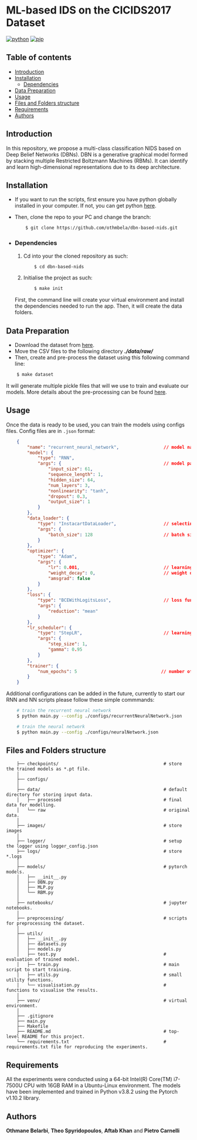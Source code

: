 # ML-based IDS on the CICIDS2017 Dataset
[![python](https://img.shields.io/badge/python-3.8.2-blue?style=plastic&logo=python)](https://www.python.org/downloads/release/python-382/)
[![pip](https://img.shields.io/badge/pypi-v22.1-informational?style=plastic&logo=pypi)](https://pypi.org/project/pip/22.1/)


## Table of contents

* [Introduction](#introduction)
* [Installation](#installation)
    * [Dependencies](#dependencies)
* [Data Preparation](#data-preparation)
* [Usage](#usage)
* [Files and Folders structure](#files-and-folders-structure)
* [Requirements](#requirements)
* [Authors](#authors)


## Introduction

In this repository, we propose a multi-class classification NIDS based on Deep Belief Networks (DBNs). DBN is a generative graphical model formed by stacking multiple Restricted Boltzmann Machines (RBMs). It can identify and learn high-dimensional representations due to its deep architecture.


## Installation

* If you want to run the scripts, first ensure you have python globally installed in your computer. If not, you can get python [here](https://www.python.org).
* Then, clone the repo to your PC and change the branch:
    ```bash
        $ git clone https://github.com/othmbela/dbn-based-nids.git
    ```

* ### Dependencies
    1. Cd into your the cloned repository as such:
        ```bash
            $ cd dbn-based-nids
        ```
    2. Initialise the project as such:
        ```bash
            $ make init
        ```
    First, the command line will create your virtual environment and install the dependencies needed to run the app. Then, it will create the data folders.


## Data Preparation

* Download the dataset from [here](https://www.unb.ca/cic/datasets/ids-2017.html).
* Move the CSV files to the following directory ***./data/raw/***
* Then, create and pre-process the dataset using this following command line:
```bash
    $ make dataset
```
It will generate multiple pickle files that will we use to train and evaluate our models. More details about the pre-processing can be found [here](preprocessing/README.md#data-pre-processing-of-the-cicids2017).


## Usage

Once the data is ready to be used, you can train the models using configs files. Config files are in `.json` format:
```json
    {
        "name": "recurrent_neural_network",                 // model name
        "model": {
            "type": "RNN",
            "args": {                                       // model parameters
                "input_size": 61,
                "sequence_length": 1,
                "hidden_size": 64,
                "num_layers": 3,
                "nonlinearity": "tanh",
                "dropout": 0.3,
                "output_size": 1
            }
        },
        "data_loader": {
            "type": "InstacartDataLoader",                  // selecting data loader
            "args": {
                "batch_size": 128                           // batch size
            }
        },
        "optimizer": {
            "type": "Adam",
            "args": {
                "lr": 0.001,                                // learning rate
                "weight_decay": 0,                          // weight decay
                "amsgrad": false
            }
        },
        "loss": {
            "type": "BCEWithLogitsLoss",                    // loss function
            "args": {
                "reduction": "mean"
            }
        },
        "lr_scheduler": {
            "type": "StepLR",                               // learning rate scheduler
            "args": {
                "step_size": 1,
                "gamma": 0.95
            }
        },
        "trainer": {
            "num_epochs": 5                                // number of training epochs
        }
    }
```

Additional configurations can be added in the future, currently to start our RNN and NN scripts please follow these simple commmands:
```bash
    # train the recurrent neural network
    $ python main.py --config ./configs/recurrentNeuralNetwork.json

    # train the neural network
    $ python main.py --config ./configs/neuralNetwork.json
```

## Files and Folders structure

```
    ├── checkpoints/                                        # store the trained models as *.pt file.
    │
    ├── configs/
    │
    ├── data/                                               # default directory for storing input data.
    │   ├── processed                                       # final data for modelling.
    │   └── raw                                             # original data.
    │
    ├── images/                                             # store images
    │
    ├── logger/                                             # setup the logger using logger_config.json
    ├── logs/                                               # store *.logs
    │
    ├── models/                                             # pytorch models.
    │   ├── __init__.py
    │   ├── DBN.py
    │   ├── MLP.py
    │   └── RBM.py
    │
    ├── notebooks/                                          # jupyter notebooks.
    │
    ├── preprocessing/                                      # scripts for preprocessing the dataset.
    │
    ├── utils/
    │   ├── __init__.py
    │   ├── datasets.py
    │   ├── models.py
    │   ├── test.py                                         # evaluation of trained model.
    │   ├── train.py                                        # main script to start training.
    │   ├── utils.py                                        # small utility functions.
    │   └── visualisation.py                                # functions to visualise the results.
    │
    ├── venv/                                               # virtual environment.
    │
    ├── .gitignore
    ├── main.py
    ├── Makefile
    ├── README.md                                           # top-level README for this project.
    └── requirements.txt                                    # requirements.txt file for reproducing the experiments.
```

## Requirements

All the experiments were conducted using a 64-bit Intel(R) Core(TM) i7-7500U CPU with 16GB RAM in a Ubuntu-Linux environment. The models have been implemented and trained in Python v3.8.2 using the Pytorch v1.10.2 library.

## Authors

**Othmane Belarbi**, **Theo Spyridopoulos**, **Aftab Khan** and **Pietro Carnelli**
